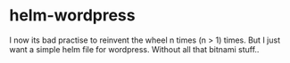 # helm-wordpress
I now its bad practise to reinvent the wheel n times (n > 1) times. But I just want a simple helm file for wordpress. Without all that bitnami stuff..
